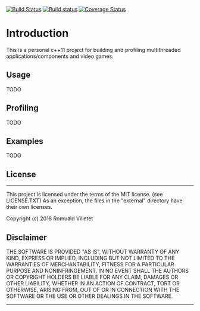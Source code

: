 [![Build Status](https://travis-ci.org/romualdvilletet/cwe.svg?branch=master)](https://travis-ci.org/romualdvilletet/cwe) [![Build status](https://ci.appveyor.com/api/projects/status/du2ff9mplg975wly?svg=true)](https://ci.appveyor.com/project/romualdvilletet/cwe) [![Coverage Status](https://coveralls.io/repos/github/romualdvilletet/cwe/badge.svg?branch=master)](https://coveralls.io/github/romualdvilletet/cwe?branch=master)

# Introduction

This is a personal c++11 project for building and profiling multithreaded applications/components and video games.

## Usage
TODO

## Profiling
TODO

## Examples
TODO

## License
---
This project is licensed under the terms of the MIT license. (see LICENSE.TXT) As an exception, the files in the "external\" directory have their own licenses.

Copyright (c) 2018 Romuald Villetet

## Disclaimer

THE SOFTWARE IS PROVIDED "AS IS", WITHOUT WARRANTY OF ANY KIND, EXPRESS OR IMPLIED, INCLUDING BUT NOT LIMITED TO THE WARRANTIES OF MERCHANTABILITY, FITNESS FOR A PARTICULAR PURPOSE AND NONINFRINGEMENT. IN NO EVENT SHALL THE AUTHORS OR COPYRIGHT HOLDERS BE LIABLE FOR ANY CLAIM, DAMAGES OR OTHER LIABILITY, WHETHER IN AN ACTION OF CONTRACT, TORT OR OTHERWISE, ARISING FROM, OUT OF OR IN CONNECTION WITH THE SOFTWARE OR THE USE OR OTHER DEALINGS IN THE SOFTWARE.

---
